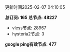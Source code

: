 更新时间2025-02-07 04:10:05

**总订阅: 165**
**总节点: 48227**
- vless节点: 28967
- hysteria2节点: 3

**google ping有效节点: 477**
